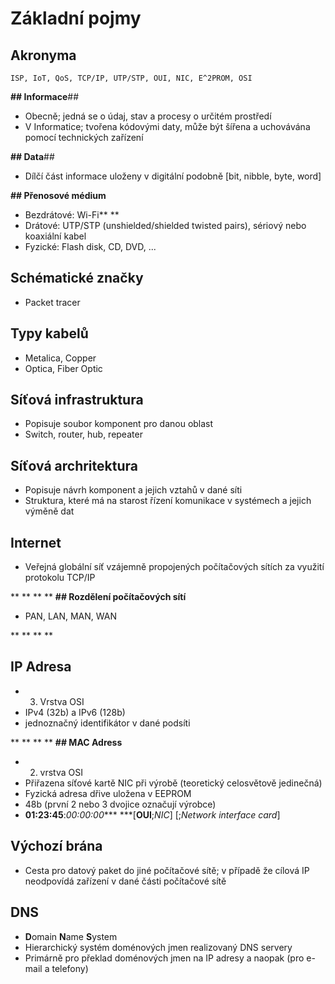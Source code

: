 # Základní pojmy

## Akronyma
	ISP, IoT, QoS, TCP/IP, UTP/STP, OUI, NIC, E^2PROM, OSI

**## Informace**## 

- Obecně; jedná se o údaj, stav a procesy o určitém prostředí
- V Informatice; tvořena kódovými daty, může být šířena a uchovávána pomocí technických zařízení

**## Data**## 

- Dílčí část informace uloženy v digitální podobně [bit, nibble, byte, word]

**## Přenosové médium**
- Bezdrátové: Wi-Fi**
**
- Drátové: UTP/STP (unshielded/shielded twisted pairs), sériový nebo koaxiální kabel
- Fyzické: Flash disk, CD, DVD, ...

## Schématické značky
- Packet tracer

## Typy kabelů
- Metalica, Copper
- Optica, Fiber Optic

## Síťová infrastruktura
- Popisuje soubor komponent pro danou oblast
- Switch, router, hub, repeater

## Síťová archritektura
- Popisuje návrh komponent a jejich vztahů v dané síti
- Struktura, které má na starost řízení komunikace v systémech a jejich výměně dat

## Internet
- Veřejná globální síť vzájemně propojených počítačových sítích za využití protokolu TCP/IP

**
**
**
**
**## Rozdělení počítačových sítí**
- PAN, LAN, MAN, WAN

**
**
**
**
## IP Adresa
- 3. Vrstva OSI
- IPv4 (32b) a IPv6 (128b)
- jednoznačný identifikátor v dané podsíti

**
**
**
**
**## MAC Adress**
- 2. vrstva OSI
- Přiřazena síťové kartě NIC při výrobě (teoretický celosvětově jedinečná)
- Fyzická adresa dřive uložena v EEPROM
- 48b (první 2 nebo 3 dvojice označují výrobce)
- **01:23:45**:*00:00:00**** ***[**OUI**;*NIC*]  [;*Network interface card*]

## Výchozí brána
- Cesta pro datový paket do jiné počítačové sítě; v případě že cílová IP  neodpovídá zařízení v dané části počítačové sítě

## DNS
- **D**omain **N**ame **S**ystem
- Hierarchický systém doménových jmen realizovaný DNS servery
- Primárně pro překlad doménových jmen na IP adresy a naopak (pro e-mail a telefony)

